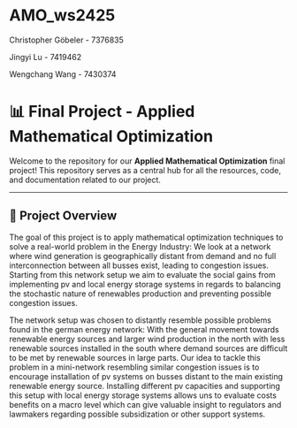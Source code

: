 # AMO_ws2425
Christopher Göbeler - 7376835

Jingyi Lu - 7419462

Wengchang Wang - 7430374

# 📊 Final Project - Applied Mathematical Optimization

Welcome to the repository for our **Applied Mathematical Optimization** final project! This repository serves as a central hub for all the resources, code, and documentation related to our project.

---

## 🚀 Project Overview

The goal of this project is to apply mathematical optimization techniques to solve a real-world problem in the Energy Industry:
We look at a network where wind generation is geographically distant from demand and no full interconnection between all busses exist, leading to congestion issues.
Starting from this network setup we aim to evaluate the social gains from implementing pv and local energy storage systems in regards to balancing the stochastic nature of renewables production and preventing possible congestion issues. 

The network setup was chosen to distantly resemble possible problems found in the german energy network: With the general movement towards renewable energy sources and larger wind production in the north with less renewable sources installed in the south where demand sources are difficult to be met by renewable sources in large parts.
Our idea to tackle this problem in a mini-network resembling similar congestion issues is to encourage installation of pv systems on busses distant to the main existing renewable energy source. Installing different pv capacities and supporting this setup with local energy storage systems allows uns to evaluate costs benefits on a macro level which can give valuable insight to regulators and lawmakers regarding possible subsidization or other support systems.





